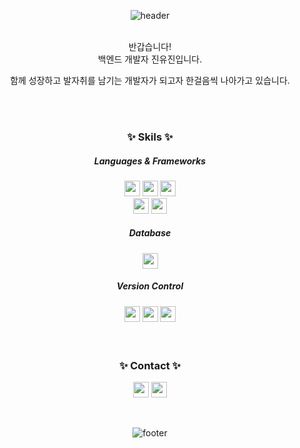 <div align="center">

![header](https://capsule-render.vercel.app/api?type=waving&color=0:C7FFDA,50:5FBFF9,100:B0A1BA&height=200&section=header&text=Welcome&desc=Anna-Jin's%20GitHub%20Profile&fontSize=70&fontColor=fff&descAlign=60&descAlignY=70)


  <br>
  반갑습니다!<br>
  백엔드 개발자 진유진입니다.

  함께 성장하고 발자취를 남기는 개발자가 되고자 한걸음씩 나아가고 있습니다.

  <br>
  <br>

### ✨ Skils ✨

##### Languages & Frameworks

 <!-- Java -->
<img src="https://img.shields.io/badge/Java-007396?&style=for-the-badge&logo=Java&logoColor=white&color=0169B4" height="25" /> 
<!-- Python -->
<img src="https://img.shields.io/badge/Python-3776AB?style=for-the-badge&logo=python&logoColor=white&color=3672A7" height="25" />
<!-- JavaScript -->
<img src="https://img.shields.io/badge/JavaScript-468010?style=for-the-badge&logo=javascript&logoColor=F7DF1E&color=DB9B26" height="25" /> 

<br>

<!-- Spring Boot -->
<img src="https://img.shields.io/badge/Spring_Boot-F9FCF3?style=for-the-badge&logo=spring-boot&logoColor=white&color=67AA3C" height="25" />
<!-- Django -->
<img src="https://img.shields.io/badge/Django-092E20?style=for-the-badge&logo=django&logoColor=white&color=092E20" height="25" />

##### Database

<!-- MySQL -->
<img src="https://img.shields.io/badge/MySQL-7DA205?style=for-the-badge&logo=mysql&logoColor=white&color=D78800" height="25" />

##### Version Control

<!-- Git -->
<img src="https://img.shields.io/badge/git-ffffff?style=for-the-badge&logo=git&logoColor=white&color=black" height="25" />
<!-- GitLab -->
<img src="https://img.shields.io/badge/gitlab-FC6D26?style=for-the-badge&logo=gitlab&logoColor=white&color=FC6D26" height="25" />
<!-- Docker -->
<img src="https://img.shields.io/badge/docker-2496ED?style=for-the-badge&logo=docker&logoColor=white&color=2496ED" height="25" />



  <br>
  <br>
  <br>

### ✨ Contact ✨

<a href="https://annajin.tistory.com/"><img src="https://img.shields.io/badge/blog-FC6D26?style=for-the-badge&logo=tistory&logoColor=white&color=FC6D26" height="25" /></a>
<a href="mailto:appltree066@gmail.com"><img src="https://img.shields.io/badge/gmail-EA4335?style=for-the-badge&logo=gmail&logoColor=white&color=EA4335" height="25" /></a>

<br>


![footer](https://capsule-render.vercel.app/api?type=waving&color=0:B0A1BA,50:5FBFF9,100:C7FFDA&height=200&section=footer)



</div>




